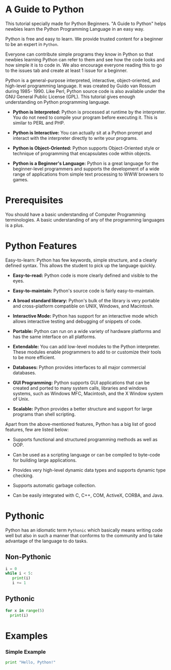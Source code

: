 # A Guide to Python

This tutorial specially made for Python Beginners. "A Guide to Python" helps newbies learn the Python Programming Language in an easy way.

Python is free and easy to learn. We provide trusted content for a beginner to be an expert in `Python`.

Everyone can contribute simple programs they know in Python so that newbies learning Python can refer to them and see how the code looks and how simple it is to code in. We also encourage everyone reading this to go to the issues tab and create at least 1 issue for a beginner.

Python is a general-purpose interpreted, interactive, object-oriented, and high-level programming language. It was created by Guido van Rossum during 1985- 1990. Like Perl, Python source code is also available under the GNU General Public License (GPL). This tutorial gives enough understanding on Python programming language.

- **Python is Interpreted:** Python is processed at runtime by the interpreter. You do not need to compile your program before executing it. This is similar to PERL and PHP.

- **Python is Interactive:** You can actually sit at a Python prompt and interact with the interpreter directly to write your programs.

- **Python is Object-Oriented:** Python supports Object-Oriented style or technique of programming that encapsulates code within objects.

- **Python is a Beginner's Language:** Python is a great language for the beginner-level programmers and supports the development of a wide range of applications from simple text processing to WWW browsers to games.

# Prerequisites
You should have a basic understanding of Computer Programming terminologies. A basic understanding of any of the programming languages is a plus.

# Python Features
Easy-to-learn: Python has few keywords, simple structure, and a clearly defined syntax. This allows the student to pick up the language quickly.

- **Easy-to-read:** Python code is more clearly defined and visible to the eyes.

- **Easy-to-maintain:** Python's source code is fairly easy-to-maintain.

- **A broad standard library:** Python's bulk of the library is very portable and cross-platform compatible on UNIX, Windows, and Macintosh.

- **Interactive Mode:** Python has support for an interactive mode which allows interactive testing and debugging of snippets of code.

- **Portable:** Python can run on a wide variety of hardware platforms and has the same interface on all platforms.

- **Extendable:** You can add low-level modules to the Python interpreter. These modules enable programmers to add to or customize their tools to be more efficient.

- **Databases:** Python provides interfaces to all major commercial databases.

- **GUI Programming:** Python supports GUI applications that can be created and ported to many system calls, libraries and windows systems, such as Windows MFC, Macintosh, and the X Window system of Unix.

- **Scalable:** Python provides a better structure and support for large programs than shell scripting.

Apart from the above-mentioned features, Python has a big list of good features, few are listed below:

- Supports functional and structured programming methods as well as OOP.

- Can be used as a scripting language or can be compiled to byte-code for building large applications.

- Provides very high-level dynamic data types and supports dynamic type checking.

- Supports automatic garbage collection.

- Can be easily integrated with C, C++, COM, ActiveX, CORBA, and Java.

# Pythonic

Python has an idiomatic term `Pythonic` which basically means writing code well but also in such a manner that conforms to the community and to take advantage of the language to do tasks.

## Non-Pythonic

```python
i = 0
while i < 5:
   print(i)
   i += 1
```

## Pythonic

```python
for x in range(5)
  print(i)
```


# Examples

### Simple Example

```python
print "Hello, Python!"
```


